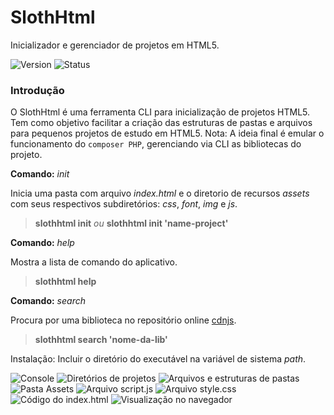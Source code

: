 ﻿# SlothHtml

Inicializador e gerenciador de projetos em HTML5.

![Version](https://img.shields.io/badge/version-1.0-green) ![Status](https://img.shields.io/badge/status-development-yellow)


### Introdução

O SlothHtml é uma ferramenta CLI para inicialização de projetos HTML5. Tem como objetivo facilitar a criação das estruturas de pastas e arquivos para pequenos projetos de estudo em HTML5.
Nota: A ideia final é emular o funcionamento do `composer PHP`, gerenciando via CLI as bibliotecas do projeto.

**Comando:** _init_

Inicia uma pasta com arquivo _index.html_ e o diretorio de recursos _assets_ com seus respectivos subdiretórios: _css_, _font_, _img_ e _js_.

>**slothhtml init** _ou_
>**slothhtml init 'name-project'**


**Comando:** _help_

Mostra a lista de comando do aplicativo.

>**slothhtml help**


**Comando:** _search_

Procura por uma biblioteca no repositório online [cdnjs](https://www.cdnjs.com).

>**slothhtml search 'nome-da-lib'**


Instalação: Incluir o diretório do executável na variável de sistema _path_.

![Console](https://images2.imgbox.com/98/a9/Odr3gmig_o.png)
![Diretórios de projetos](https://images2.imgbox.com/fc/97/5Fp8n97K_o.png)
![Arquivos e estruturas de pastas](https://images2.imgbox.com/78/71/XpPQN7PC_o.png)
![Pasta Assets](https://images2.imgbox.com/3c/63/WsLY4Pcj_o.png)
![Arquivo script.js](https://images2.imgbox.com/b0/00/eTtHFw1L_o.png)
![Arquivo style.css](https://images2.imgbox.com/61/b4/u9FX9NPd_o.png)
![Código do index.html](https://images2.imgbox.com/f5/9d/edtYbfMt_o.png)
![Visualização no navegador](https://images2.imgbox.com/ac/69/1W5t7bCp_o.png)
